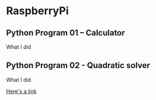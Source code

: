 # RaspberryPi

## Python Program 01 – Calculator

What I did

## Python Program 02 - Quadratic solver

What I did

<a href="google.com" target="_blank">Here's a link</a>
